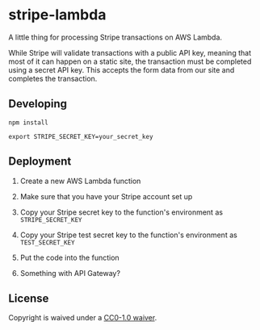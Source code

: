 # stripe-lambda

A little thing for processing Stripe transactions on AWS Lambda.

While Stripe will validate transactions with a public API key, meaning that most of it can happen on a static site, the transaction must be completed using a secret API key. This accepts the form data from our site and completes the transaction.

## Developing

```
npm install

export STRIPE_SECRET_KEY=your_secret_key
```

## Deployment

1. Create a new AWS Lambda function

1. Make sure that you have your Stripe account set up

1. Copy your Stripe secret key to the function's environment as `STRIPE_SECRET_KEY`

1. Copy your Stripe test secret key to the function's environment as `TEST_SECRET_KEY`

1. Put the code into the function

1. Something with API Gateway?

## License

Copyright is waived under a [CC0-1.0 waiver](LICENSE.md).
